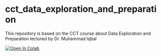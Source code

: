 # cct_data_exploration_and_preparation
This repository is based on the CCT course about Data Exploration and Preparation lectured by Dr. Muhammad lqbal


[![Open In Colab](https://colab.research.google.com/assets/colab-badge.svg)](https://colab.research.google.com/drive/1reqa5aTCyyiE8p2NiHCeb8B5yBHScMr3?usp=sharing)
